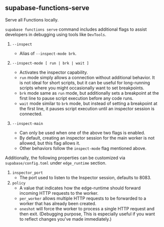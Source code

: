 ## supabase-functions-serve

Serve all Functions locally.

`supabase functions serve` command includes additional flags to assist developers in debugging using tools like `DevTools`.

1. `--inspect`
   * Alias of `--inspect-mode brk`.

2. `--inspect-mode [ run | brk | wait ]`
   * Activates the inspector capability.
   * `run` mode simply allows a connection without additional behavior. It is not ideal for short scripts, but it can be useful for long-running scripts where you might occasionally want to set breakpoints.
   * `brk` mode same as `run` mode, but additionally sets a breakpoint at the first line to pause script execution before any code runs.
   * `wait` mode similar to `brk` mode, but instead of setting a breakpoint at the first line, it pauses script execution until an inspector session is connected.

3. `--inspect-main`
   * Can only be used when one of the above two flags is enabled.
   * By default, creating an inspector session for the main worker is not allowed, but this flag allows it.
   * Other behaviors follow the `inspect-mode` flag mentioned above.

Additionally, the following properties can be customized via `supabase/config.toml` under `edge_runtime` section.

1. `inspector_port`
   * The port used to listen to the Inspector session, defaults to 8083.
2. `policy`
   * A value that indicates how the edge-runtime should forward incoming HTTP requests to the worker.
   * `per_worker` allows multiple HTTP requests to be forwarded to a worker that has already been created.
   * `oneshot` will force the worker to process a single HTTP request and then exit. (Debugging purpose, This is especially useful if you want to reflect changes you've made immediately.)
